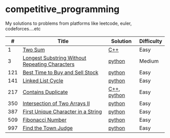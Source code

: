 # competitive_programming

My solutions to problems from platforms like leetcode, euler, codeforces....etc

| #   | Title                                                                  | Solution                                                                                                        | Difficulty |
| --- | ---------------------------------------------------------------------- | --------------------------------------------------------------------------------------------------------------- | ---------- |
| 1   | [Two Sum](https://leetcode.com/problems/two-sum/)                      | [C++](./cpp/twoSum/TwoSum.cpp)                                                                                  | Easy       |
|3|[Longest Substring Without Repeating Characters](https://leetcode.com/problems/longest-substring-without-repeating-characters) | [python](./python/longestSubstringWithoutRepeatingCharacters/LongestSubstringWithoutRepeatingCharacters.py)|Medium|
|121|[Best Time to Buy and Sell Stock](https://leetcode.com/problems/best-time-to-buy-and-sell-stock/) | [python](./python/bestTimeToBuyAndSellStock/BestTimeToBuyAndSellStock.py)|Easy|
|141|[Linked List Cycle](https://leetcode.com/problems/linked-list-cycle) | [python](./python/linkedListCycle/LinkedListCycle.py)|Easy|
| 217 | [Contains Duplicate](https://leetcode.com/problems/contains-duplicate) | [C++](./cpp/containsDuplicate/ContainsDuplicate.cpp), [python](./python/containsDuplicate/ContainsDuplicate.py) | Easy       |
|350|[Intersection of Two Arrays II](https://leetcode.com/problems/intersection-of-two-arrays-ii) | [python](./python/intersectionOfTwoArraysIi/IntersectionOfTwoArraysIi.py)|Easy
|387|[First Unique Character in a String](https://leetcode.com/problems/first-unique-character-in-a-string) | [python](./python/firstUniqueCharacterInAString/FirstUniqueCharacterInAString.py)|Easy|
|509|[Fibonacci Number](https://leetcode.com/problems/fibonacci-number) | [python](./python/fibonacciNumber/FibonacciNumber.py)|Easy|
|997|[Find the Town Judge](https://leetcode.com/problems/find-the-town-judge) | [python](./python/findTheTownJudge/FindTheTownJudge.py)|Easy|

